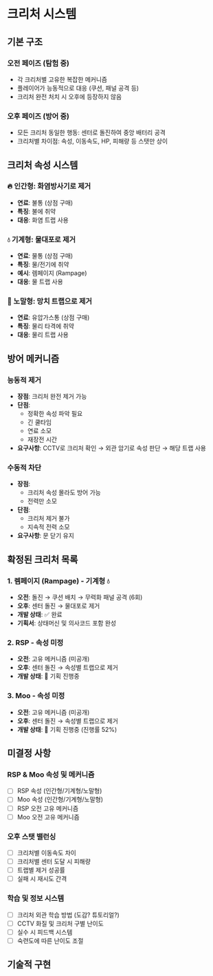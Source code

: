 # 크리처 시스템

## 기본 구조

### 오전 페이즈 (탐험 중)
- 각 크리처별 고유한 복잡한 메커니즘
- 플레이어가 능동적으로 대응 (쿠션, 패널 공격 등)
- 크리처 완전 처치 시 오후에 등장하지 않음

### 오후 페이즈 (방어 중)
- 모든 크리처 동일한 행동: 센터로 돌진하여 중앙 배터리 공격
- 크리처별 차이점: 속성, 이동속도, HP, 피해량 등 스탯만 상이

## 크리처 속성 시스템

### 🔥 인간형: 화염방사기로 제거
- **연료**: 불통 (상점 구매)
- **특징**: 불에 취약
- **대응**: 화염 트랩 사용

### 💧 기계형: 물대포로 제거
- **연료**: 물통 (상점 구매)
- **특징**: 물/전기에 취약
- **예시**: 렘페이지 (Rampage)
- **대응**: 물 트랩 사용

### 🔨 노말형: 망치 트랩으로 제거
- **연료**: 유압가스통 (상점 구매)
- **특징**: 물리 타격에 취약
- **대응**: 물리 트랩 사용

## 방어 메커니즘

### 능동적 제거
- **장점**: 크리처 완전 제거 가능
- **단점**: 
  - 정확한 속성 파악 필요
  - 긴 쿨타임
  - 연료 소모
  - 재장전 시간
- **요구사항**: CCTV로 크리처 확인 → 외관 암기로 속성 판단 → 해당 트랩 사용

### 수동적 차단
- **장점**: 
  - 크리처 속성 몰라도 방어 가능
  - 전력만 소모
- **단점**: 
  - 크리처 제거 불가
  - 지속적 전력 소모
- **요구사항**: 문 닫기 유지

## 확정된 크리처 목록

### 1. 렘페이지 (Rampage) - 기계형 💧
- **오전**: 돌진 → 쿠션 배치 → 무력화 패널 공격 (6회)
- **오후**: 센터 돌진 → 물대포로 제거
- **개발 상태**: ✅ 완료
- **기획서**: 상태머신 및 의사코드 포함 완성

### 2. RSP - 속성 미정
- **오전**: 고유 메커니즘 (미공개)
- **오후**: 센터 돌진 → 속성별 트랩으로 제거
- **개발 상태**: 🔄 기획 진행중

### 3. Moo - 속성 미정
- **오전**: 고유 메커니즘 (미공개)
- **오후**: 센터 돌진 → 속성별 트랩으로 제거
- **개발 상태**: 🔄 기획 진행중 (진행률 52%)

## 미결정 사항

### RSP & Moo 속성 및 메커니즘
- [ ] RSP 속성 (인간형/기계형/노말형)
- [ ] Moo 속성 (인간형/기계형/노말형)
- [ ] RSP 오전 고유 메커니즘
- [ ] Moo 오전 고유 메커니즘

### 오후 스탯 밸런싱
- [ ] 크리처별 이동속도 차이
- [ ] 크리처별 센터 도달 시 피해량
- [ ] 트랩별 제거 성공률
- [ ] 실패 시 재시도 간격

### 학습 및 정보 시스템
- [ ] 크리처 외관 학습 방법 (도감? 튜토리얼?)
- [ ] CCTV 화질 및 크리처 구별 난이도
- [ ] 실수 시 피드백 시스템
- [ ] 숙련도에 따른 난이도 조절

## 기술적 구현

